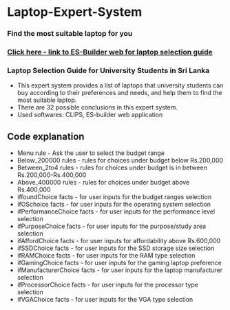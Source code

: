 # Laptop-Expert-System
### Find the most suitable laptop for you
### [Click here - link to ES-Builder web for laptop selection guide](https://www.mcgoo.com.au/esbuilder/viewer/viewES.php?es=7aca4a2e5126a0dcab9383b86490173b) 
### Laptop Selection Guide for University Students in Sri Lanka
- This expert system provides a list of laptops that university students can buy according to their preferences and needs, and help them to find the most suitable laptop.
- There are 32 possible conclusions in this expert system.
- Used softwares: CLIPS, ES-builder web application
## Code explanation
- Menu rule - Ask the user to select the budget range 
- Below_200000 rules - rules for choices under budget below Rs.200,000
- Between_2to4 rules - rules for choices under budget is in between Rs.200,000-Rs.400,000
- Above_400000 rules - rules for choices under budget above Rs.400,000
- iffoundChoice facts - for user inputs for the budget ranges selection
- ifOSchoice facts - for user inputs for the operating system selection
- ifPerformanceChoice facts - for user inputs for the performance level selection
- ifPurposeChoice facts - for user inputs for the purpose/study area selection
- ifAffordChoice facts - for user inputs for affordability above Rs.600,000
- ifSSDChoice facts - for user inputs for the SSD storage size selection
- ifRAMChoice facts - for user inputs for the RAM type selection
- ifGamingChoice facts - for user inputs for the gaming laptop preference
- ifManufacturerChoice facts - for user inputs for the laptop manufacturer selection
- ifProcessorChoice facts - for user inputs for the processor type selection
- ifVGAChoice facts - for user inputs for the VGA type selection
